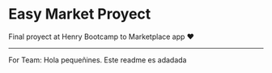# Easy Market Proyect
Final proyect at Henry Bootcamp to Marketplace app ♥

<hr>
For Team:
Hola pequeñines. Este readme es adadada
